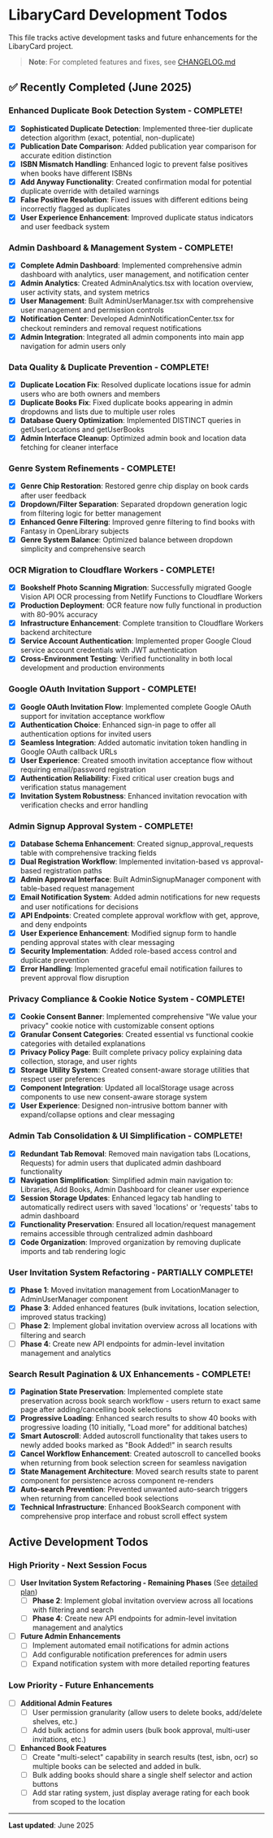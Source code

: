 # LibaryCard Development Todos

This file tracks active development tasks and future enhancements for the LibaryCard project.

> **Note**: For completed features and fixes, see [CHANGELOG.md](./CHANGELOG.md)

## ✅ Recently Completed (June 2025)

### Enhanced Duplicate Book Detection System - COMPLETE!
- [x] **Sophisticated Duplicate Detection**: Implemented three-tier duplicate detection algorithm (exact, potential, non-duplicate)
- [x] **Publication Date Comparison**: Added publication year comparison for accurate edition distinction
- [x] **ISBN Mismatch Handling**: Enhanced logic to prevent false positives when books have different ISBNs
- [x] **Add Anyway Functionality**: Created confirmation modal for potential duplicate override with detailed warnings
- [x] **False Positive Resolution**: Fixed issues with different editions being incorrectly flagged as duplicates
- [x] **User Experience Enhancement**: Improved duplicate status indicators and user feedback system

### Admin Dashboard & Management System - COMPLETE!
- [x] **Complete Admin Dashboard**: Implemented comprehensive admin dashboard with analytics, user management, and notification center
- [x] **Admin Analytics**: Created AdminAnalytics.tsx with location overview, user activity stats, and system metrics
- [x] **User Management**: Built AdminUserManager.tsx with comprehensive user management and permission controls
- [x] **Notification Center**: Developed AdminNotificationCenter.tsx for checkout reminders and removal request notifications
- [x] **Admin Integration**: Integrated all admin components into main app navigation for admin users only

### Data Quality & Duplicate Prevention - COMPLETE!
- [x] **Duplicate Location Fix**: Resolved duplicate locations issue for admin users who are both owners and members
- [x] **Duplicate Books Fix**: Fixed duplicate books appearing in admin dropdowns and lists due to multiple user roles
- [x] **Database Query Optimization**: Implemented DISTINCT queries in getUserLocations and getUserBooks
- [x] **Admin Interface Cleanup**: Optimized admin book and location data fetching for cleaner interface

### Genre System Refinements - COMPLETE!
- [x] **Genre Chip Restoration**: Restored genre chip display on book cards after user feedback
- [x] **Dropdown/Filter Separation**: Separated dropdown generation logic from filtering logic for better management
- [x] **Enhanced Genre Filtering**: Improved genre filtering to find books with Fantasy in OpenLibrary subjects
- [x] **Genre System Balance**: Optimized balance between dropdown simplicity and comprehensive search

### OCR Migration to Cloudflare Workers - COMPLETE!
- [x] **Bookshelf Photo Scanning Migration**: Successfully migrated Google Vision API OCR processing from Netlify Functions to Cloudflare Workers
- [x] **Production Deployment**: OCR feature now fully functional in production with 80-90% accuracy
- [x] **Infrastructure Enhancement**: Complete transition to Cloudflare Workers backend architecture
- [x] **Service Account Authentication**: Implemented proper Google Cloud service account credentials with JWT authentication
- [x] **Cross-Environment Testing**: Verified functionality in both local development and production environments

### Google OAuth Invitation Support - COMPLETE!
- [x] **Google OAuth Invitation Flow**: Implemented complete Google OAuth support for invitation acceptance workflow
- [x] **Authentication Choice**: Enhanced sign-in page to offer all authentication options for invited users
- [x] **Seamless Integration**: Added automatic invitation token handling in Google OAuth callback URLs
- [x] **User Experience**: Created smooth invitation acceptance flow without requiring email/password registration
- [x] **Authentication Reliability**: Fixed critical user creation bugs and verification status management
- [x] **Invitation System Robustness**: Enhanced invitation revocation with verification checks and error handling

### Admin Signup Approval System - COMPLETE!
- [x] **Database Schema Enhancement**: Created signup_approval_requests table with comprehensive tracking fields
- [x] **Dual Registration Workflow**: Implemented invitation-based vs approval-based registration paths
- [x] **Admin Approval Interface**: Built AdminSignupManager component with table-based request management
- [x] **Email Notification System**: Added admin notifications for new requests and user notifications for decisions
- [x] **API Endpoints**: Created complete approval workflow with get, approve, and deny endpoints
- [x] **User Experience Enhancement**: Modified signup form to handle pending approval states with clear messaging
- [x] **Security Implementation**: Added role-based access control and duplicate prevention
- [x] **Error Handling**: Implemented graceful email notification failures to prevent approval flow disruption

### Privacy Compliance & Cookie Notice System - COMPLETE!
- [x] **Cookie Consent Banner**: Implemented comprehensive "We value your privacy" cookie notice with customizable consent options
- [x] **Granular Consent Categories**: Created essential vs functional cookie categories with detailed explanations
- [x] **Privacy Policy Page**: Built complete privacy policy explaining data collection, storage, and user rights
- [x] **Storage Utility System**: Created consent-aware storage utilities that respect user preferences
- [x] **Component Integration**: Updated all localStorage usage across components to use new consent-aware storage system
- [x] **User Experience**: Designed non-intrusive bottom banner with expand/collapse options and clear messaging

### Admin Tab Consolidation & UI Simplification - COMPLETE!
- [x] **Redundant Tab Removal**: Removed main navigation tabs (Locations, Requests) for admin users that duplicated admin dashboard functionality
- [x] **Navigation Simplification**: Simplified admin main navigation to: Libraries, Add Books, Admin Dashboard for cleaner user experience
- [x] **Session Storage Updates**: Enhanced legacy tab handling to automatically redirect users with saved 'locations' or 'requests' tabs to admin dashboard
- [x] **Functionality Preservation**: Ensured all location/request management remains accessible through centralized admin dashboard
- [x] **Code Organization**: Improved organization by removing duplicate imports and tab rendering logic

### User Invitation System Refactoring - PARTIALLY COMPLETE!
- [x] **Phase 1**: Moved invitation management from LocationManager to AdminUserManager component
- [x] **Phase 3**: Added enhanced features (bulk invitations, location selection, improved status tracking)
- [ ] **Phase 2**: Implement global invitation overview across all locations with filtering and search
- [ ] **Phase 4**: Create new API endpoints for admin-level invitation management and analytics

### Search Result Pagination & UX Enhancements - COMPLETE!
- [x] **Pagination State Preservation**: Implemented complete state preservation across book search workflow - users return to exact same page after adding/cancelling book selections
- [x] **Progressive Loading**: Enhanced search results to show 40 books with progressive loading (10 initially, "Load more" for additional batches)
- [x] **Smart Autoscroll**: Added autoscroll functionality that takes users to newly added books marked as "Book Added!" in search results
- [x] **Cancel Workflow Enhancement**: Created autoscroll to cancelled books when returning from book selection screen for seamless navigation
- [x] **State Management Architecture**: Moved search results state to parent component for persistence across component re-renders
- [x] **Auto-search Prevention**: Prevented unwanted auto-search triggers when returning from cancelled book selections
- [x] **Technical Infrastructure**: Enhanced BookSearch component with comprehensive prop interface and robust scroll effect system

## Active Development Todos

### High Priority - Next Session Focus

- [ ] **User Invitation System Refactoring - Remaining Phases** (See [detailed plan](../development/user-invitation-refactor-plan.md))
  - [ ] **Phase 2**: Implement global invitation overview across all locations with filtering and search
  - [ ] **Phase 4**: Create new API endpoints for admin-level invitation management and analytics

- [ ] **Future Admin Enhancements**
  - [ ] Implement automated email notifications for admin actions
  - [ ] Add configurable notification preferences for admin users
  - [ ] Expand notification system with more detailed reporting features

### Low Priority - Future Enhancements

- [ ] **Additional Admin Features**
  - [ ] User permission granularity (allow users to delete books, add/delete shelves, etc.)
  - [ ] Add bulk actions for admin users (bulk book approval, multi-user invitations, etc.)

- [ ] **Enhanced Book Features**
  - [ ] Create "multi-select" capability in search results (test, isbn, ocr) so multiple books can be selected and added in bulk.
  - [ ] Bulk adding books should share a single shelf selector and action buttons
  - [ ] Add star rating system, just display average rating for each book from scoped to the location

---

**Last updated**: June 2025